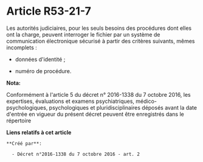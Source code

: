 # Article R53-21-7

Les autorités judiciaires, pour les seuls besoins des procédures dont elles ont la charge, peuvent interroger le fichier par
un système de communication électronique sécurisé à partir des critères suivants, mêmes incomplets :

- données d'identité ;

- numéro de procédure.

**Nota:**

Conformément à l'article 5 du décret n° 2016-1338 du 7 octobre 2016, les expertises, évaluations et examens psychiatriques,
médico-psychologiques, psychologiques et pluridisciplinaires déposés avant la date d'entrée en vigueur du présent décret
peuvent être enregistrés dans le répertoire

**Liens relatifs à cet article**

	**Créé par**:

	  - Décret n°2016-1338 du 7 octobre 2016 - art. 2
